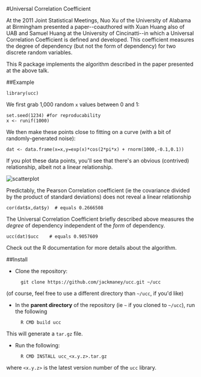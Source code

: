 #Universal Correlation Coefficient

At the 2011 Joint Statistical Meetings, Nuo Xu of the University of Alabama at Birmingham presented a paper--coauthored with Xuan Huang also of UAB and Samuel Huang at the University of Cincinatti--in which a Universal Correlation Coefficient is defined and developed. This coefficient measures the degree of dependency (but not the form of dependency) for two discrete random variables.

This R package implements the algorithm described in the paper presented at the above talk.

##Example

    library(ucc)

We first grab 1,000 random `x` values between 0 and 1:

    set.seed(1234) #for reproducability
    x <- runif(1000)

We then make these points close to fitting on a curve (with a bit of randomly-generated noise):

    dat <- data.frame(x=x,y=exp(x)*cos(2*pi*x) + rnorm(1000,-0.1,0.1))

If you plot these data points, you'll see that there's an obvious (contrived) relationship, albeit not a linear relationship.

![scatterplot](https://raw.github.com/jackmaney/ucc/master/img/scatterplot.png)

Predictably, the Pearson Correlation coefficient (ie the covariance divided by the product of standard deviations) does not reveal a linear relationship

    cor(dat$x,dat$y)  # equals 0.2666508

The Universal Correlation Coefficient briefly described above measures the *degree* of dependency independent of the *form* of dependency.

    ucc(dat)$ucc    # equals 0.9057609

Check out the R documentation for more details about the algorithm.

##Install

* Clone the repository:

        git clone https://github.com/jackmaney/ucc.git ~/ucc

(of course, feel free to use a different directory than `~/ucc`, if you'd like)
* In the **parent directory** of the repository (ie `~` if you cloned to `~/ucc`), run the following

        R CMD build ucc

This will generate a `tar.gz` file.
* Run the following:

        R CMD INSTALL ucc_<x.y.z>.tar.gz

where `<x.y.z>` is the latest version number of the `ucc` library.